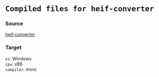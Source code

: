 # `Compiled files for heif-converter`

### Source
[heif-converter](https://www.npmjs.com/package/@myunisoft/heif-converter)

### Target

`os`: Windows  
`cpu`: x86  
`compiler`: msvc  
